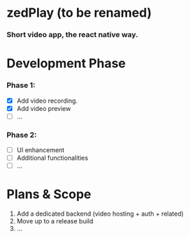 # zedPlay (to be renamed)

### Short video app, the react native way.

# Development Phase
### Phase 1:
- [x] Add video recording.
- [x] Add video preview
- [ ] ...

### Phase 2:
- [ ] UI enhancement
- [ ] Additional functionalities
- [ ] ...

# Plans & Scope
1. Add a dedicated backend (video hosting + auth + related)
2. Move up to a release build
3. ...

